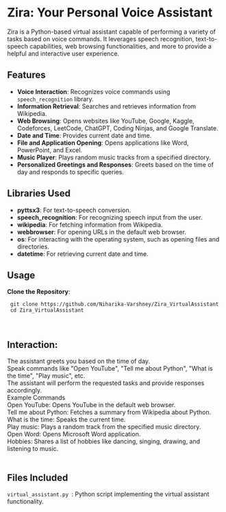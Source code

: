 # Zira: Your Personal Voice Assistant

Zira is a Python-based virtual assistant capable of performing a variety of tasks based on voice commands. It leverages speech recognition, text-to-speech capabilities, web browsing functionalities, and more to provide a helpful and interactive user experience.


## Features

- **Voice Interaction**: Recognizes voice commands using `speech_recognition` library.
- **Information Retrieval**: Searches and retrieves information from Wikipedia.
- **Web Browsing**: Opens websites like YouTube, Google, Kaggle, Codeforces, LeetCode, ChatGPT, Coding Ninjas, and Google Translate.
- **Date and Time**: Provides current date and time.
- **File and Application Opening**: Opens applications like Word, PowerPoint, and Excel.
- **Music Player**: Plays random music tracks from a specified directory.
- **Personalized Greetings and Responses**: Greets based on the time of day and responds to specific queries.

## Libraries Used

- **pyttsx3**: For text-to-speech conversion.
- **speech_recognition**: For recognizing speech input from the user.
- **wikipedia**: For fetching information from Wikipedia.
- **webbrowser**: For opening URLs in the default web browser.
- **os**: For interacting with the operating system, such as opening files and directories.
- **datetime**: For retrieving current date and time.

## Usage

 **Clone the Repository**:

   ``` git clone https://github.com/Niharika-Varshney/Zira_VirtualAssistant```
   <br>
  ``` cd Zira_VirtualAssistant```


<br>


## Interaction:

The assistant greets you based on the time of day.  <br>
Speak commands like "Open YouTube", "Tell me about Python", "What is the time", "Play music", etc.  <br>
The assistant will perform the requested tasks and provide responses accordingly.  <br>
Example Commands  <br>
Open YouTube: Opens YouTube in the default web browser.  <br>
Tell me about Python: Fetches a summary from Wikipedia about Python.  <br>
What is the time: Speaks the current time.  <br>
Play music: Plays a random track from the specified music directory.  <br>
Open Word: Opens Microsoft Word application.  <br>
Hobbies: Shares a list of hobbies like dancing, singing, drawing, and listening to music.  <br>
<br>
## Files Included
```virtual_assistant.py ```: Python script implementing the virtual assistant functionality.
